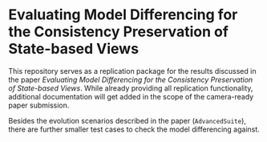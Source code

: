 # Evaluating Model Differencing for the Consistency Preservation of State-based Views

This repository serves as a replication package for the results discussed in the paper _Evaluating Model Differencing for the Consistency Preservation of State-based Views_. While already providing all replication functionality, additional documentation will get added in the scope of the camera-ready paper submission.

Besides the evolution scenarios described in the paper (`AdvancedSuite`), there are further smaller test cases to check the model differencing against.
